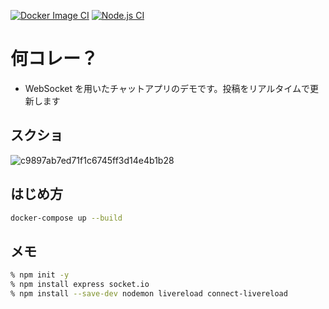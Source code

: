 [![Docker Image CI](https://github.com/hideyuki-matsuyama/websocket_chat_demo/actions/workflows/docker-image.yml/badge.svg)](https://github.com/hideyuki-matsuyama/websocket_chat_demo/actions/workflows/docker-image.yml)
[![Node.js CI](https://github.com/hideyuki-matsuyama/websocket_chat_demo/actions/workflows/nodejs-ci.yml/badge.svg)](https://github.com/hideyuki-matsuyama/websocket_chat_demo/actions/workflows/nodejs-ci.yml)

# 何コレー？

- WebSocket を用いたチャットアプリのデモです。投稿をリアルタイムで更新します

## スクショ
![c9897ab7ed71f1c6745ff3d14e4b1b28](https://github.com/user-attachments/assets/398fab3a-a5ec-422e-a2c7-46d6cf38e5d2)


## はじめ方

```sh
docker-compose up --build
```

## メモ

```sh
% npm init -y
% npm install express socket.io
% npm install --save-dev nodemon livereload connect-livereload
```
